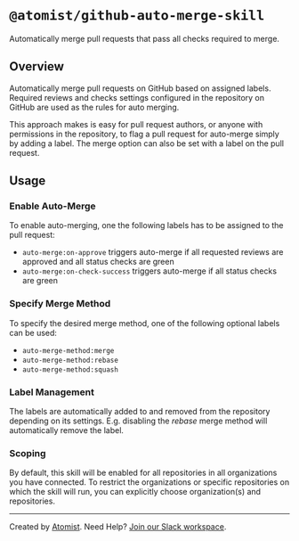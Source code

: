 # `@atomist/github-auto-merge-skill`

Automatically merge pull requests that pass all checks required to merge.

## Overview

Automatically merge pull requests on GitHub based on assigned labels. Required reviews 
and checks settings configured in the repository on GitHub are used as the rules for auto 
merging. 

This approach makes is easy for pull request authors, or anyone with permissions in the 
repository, to flag a pull request for auto-merge simply by adding a label. The merge 
option can also be set with a label on the pull request.

## Usage

### Enable Auto-Merge

To enable auto-merging, one the following labels has to be assigned to the pull request:

 * `auto-merge:on-approve` triggers auto-merge if all requested reviews are approved and all status checks are green
 * `auto-merge:on-check-success` triggers auto-merge if all status checks are green 

### Specify Merge Method

To specify the desired merge method, one of the following optional labels can be used:

 * `auto-merge-method:merge`
 * `auto-merge-method:rebase`
 * `auto-merge-method:squash`
 
### Label Management

The labels are automatically added to and removed from the repository depending on its settings.
E.g. disabling the _rebase_ merge method will automatically remove the label.

### Scoping

By default, this skill will be enabled for all repositories in all organizations you have connected. 
To restrict the organizations or specific repositories on which the skill will run, you can explicitly 
choose organization(s) and repositories.

---

Created by [Atomist][atomist].
Need Help?  [Join our Slack workspace][slack].

[atomist]: https://atomist.com/ (Atomist - How Teams Deliver Software)
[slack]: https://join.atomist.com/ (Atomist Community Slack)

